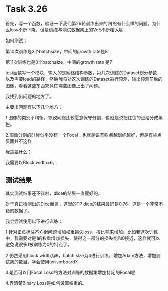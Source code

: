 # Task 3.26

首先，写一个函数，验证一下我们第26轮训练出来的网络有什么样的问题。为什么loss不断下降，但是训练与测试数据集上的VoE不断增大呢

如何测试：

第10次训练是3个batchsize，中间的growth rate是8

第11次训练也是3个batchsize，中间的growth rate 是7

test函数写一个模块，输入的是网络结构参数，第几次训练的Dataset划分参数，以及需要load的路径，然后我将对这次训练的Dataset进行预测，输出预测前后的图像，看看这些东西究竟在哪些图像上出了问题。

我找到出问题的地方了。

主要出问题有以下几个地方：

1.图像的类别不均衡，导致网络比较愿意保守分割，也就是说把红色的点给分成黑色。

2.图像分割的时候似乎没有一个Focal，也就是说有些点越训练越好，但是有些点反而并不这样

我需要什么：

我需要以Block width=6，

## 测试结果

其实测试结果还不错啦，dice的结果一直蛮好的。

对于真正检测出的Dice而言，这里的TP dice的结果最好是0.76，这是一个非常不错的数据了。

我会尝试使用以下进行训练：

1.针对正负标注不均衡问题增加权重损失loss，按比率来增加。比如我这次训练中，我需要对是1的权重增加损失，使得这一部分的损失能和0接近，这样就可以避免说很多1被训练为0的特点了。

2.仍然采用block width为6，batch size为4进行训练，增加Adam方法，增加测试集的数目。学会使用tensorboardX

3.是否可以用Focal Loss的方法对训练的数据集增加特定的Focal呢

4.弄清楚Binary Loss是如何设置权重的。

